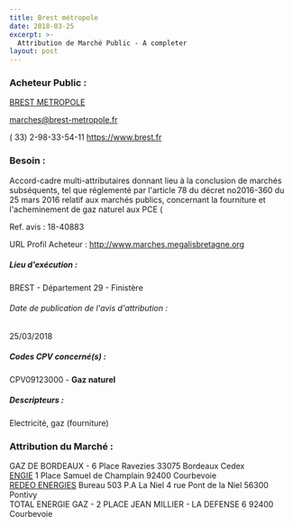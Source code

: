 ```yaml
---
title: Brest métropole
date: 2018-03-25
excerpt: >-
  Attribution de Marché Public - A completer
layout: post
---
```


### Acheteur Public : 
<a href="/acheteur-33/siren-242900314"> BREST METROPOLE</a><br/>



marches@brest-metropole.fr

( 33) 2-98-33-54-11
https://www.brest.fr
### Besoin :

Accord-cadre multi-attributaires donnant lieu à la conclusion de marchés subséquents, tel que réglementé par l'article 78 du décret no2016-360 du 25 mars 2016 relatif aux marchés publics, concernant la fourniture et l'acheminement de gaz naturel aux PCE (

Ref. avis : 18-40883

URL Profil Acheteur : http://www.marches.megalisbretagne.org

##### Lieu d'exécution :

BREST - Département 29 - Finistère

###### Date de publication de l'avis d'attribution : 
25/03/2018

##### Codes CPV concerné(s) :
CPV09123000 - **Gaz naturel** <br/>

##### Descripteurs :
Electricité, gaz (fourniture) <br/>

### Attribution du Marché :
GAZ DE BORDEAUX - 6 Place Ravezies 33075 Bordeaux Cedex <br/>
<a href="/entreprise-267/siren-542107651"> ENGIE</a>    1 Place Samuel de Champlain 92400 Courbevoie <br/>
<a href="/entreprise-269/siren-802053330"> REDEO ENERGIES</a>    Bureau 503 P.A La Niel 4 rue Pont de la Niel 56300 Pontivy <br/>
TOTAL ENERGIE GAZ - 2 PLACE JEAN MILLIER - LA DEFENSE 6 92400 Courbevoie <br/>
